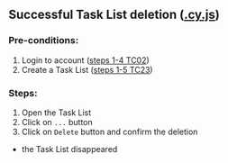 ## Successful Task List deletion ([.cy.js](/cypress/e2e/3.%20Task%20Lists/TC26.cy.js))
### Pre-conditions:
1. Login to account ([steps 1-4 TC02](/Test_cases/TC02.md))
2. Create a Task List ([steps 1-5 TC23](/Test_cases/TC23.md))
### Steps:
1. Open the Task List
2. Click on `...` button
3. Click on `Delete` button and confirm the deletion
* the Task List disappeared